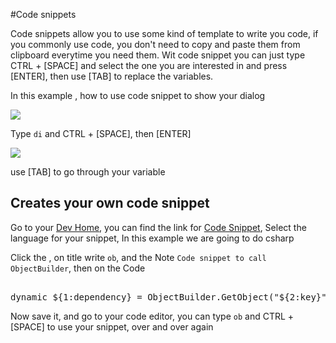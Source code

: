 ﻿#Code snippets

Code snippets allow you to use some kind of template to write you code, if you commonly use code, you don't need to copy and paste them from clipboard everytime you need them. Wit code snippet you can just type CTRL + [SPACE] and select the one you are interested in and press [ENTER], then use [TAB] to replace the variables.

In this example , how to use code snippet to show your dialog

![](http://i.imgur.com/ZfoFL5G.png)


Type `di` and CTRL + [SPACE], then [ENTER] 

![](http://i.imgur.com/YXSQ2q4.png)

use [TAB] to go through your variable

## Creates your own code snippet
Go to your [Dev Home](/sph#de.home), you can find the link for [Code Snippet](/sph#snippets.dialog), Select the language for your snippet, In this example we are going to do csharp


Click the <i class="fa fa-plus"></i>, on title write `ob`, and the Note `Code snippet to call ObjectBuilder`, then on the Code
<pre>

dynamic ${1:dependency} = ObjectBuilder.GetObject("${2:key}");
</pre>


Now save it, and go to your code editor, you can type `ob` and CTRL + [SPACE] to use your snippet, over and over again